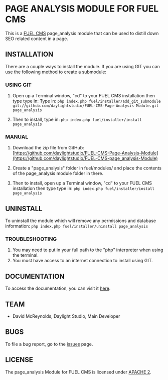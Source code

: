 # PAGE ANALYSIS MODULE FOR FUEL CMS
This is a [FUEL CMS](http://www.getfuelcms.com) page_analysis module that can be used to distill down SEO related content in a page.

## INSTALLATION
There are a couple ways to install the module. If you are using GIT you can use the following method
to create a submodule:

### USING GIT
1. Open up a Terminal window, "cd" to your FUEL CMS installation then type type in: 
Type in:
``php index.php fuel/installer/add_git_submodule git://github.com/daylightstudio/FUEL-CMS-Page-Analysis-Module.git page_analysis``

2. Then to install, type in:
``php index.php fuel/installer/install page_analysis``


### MANUAL
1. Download the zip file from GitHub:
[https://github.com/daylightstudio/FUEL-CMS-Page-Analysis-Module](https://github.com/daylightstudio/FUEL-CMS-page_analysis-Module)

2. Create a "page_analysis" folder in fuel/modules/ and place the contents of the page_analysis module folder in there.

3. Then to install, open up a Terminal window, "cd" to your FUEL CMS installation then type type in:
``php index.php fuel/installer/install page_analysis``

## UNINSTALL

To uninstall the module which will remove any permissions and database information:
``php index.php fuel/installer/uninstall page_analysis``

### TROUBLESHOOTING
1. You may need to put in your full path to the "php" interpreter when using the terminal.
2. You must have access to an internet connection to install using GIT.


## DOCUMENTATION
To access the documentation, you can visit it [here](http://docs.getfuelcms.com/modules/page_analysis).

## TEAM
* David McReynolds, Daylight Studio, Main Developer

## BUGS
To file a bug report, go to the [issues](https://github.com/daylightstudio/FUEL-CMS-Page-Analysis-Module/issues) page.

## LICENSE
The page_analysis Module for FUEL CMS is licensed under [APACHE 2](http://www.apache.org/licenses/LICENSE-2.0).